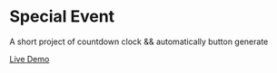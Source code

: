 # Special Event

A short project of countdown clock && automatically button generate

[Live Demo](https://rssrar.github.io/event/)

